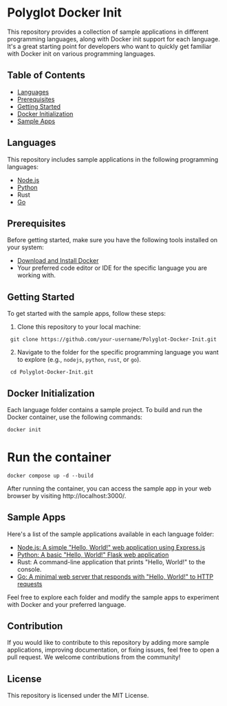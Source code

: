 # Polyglot Docker Init

This repository provides a collection of sample applications in different programming languages, along with Docker init support for each language. It's a great starting point for developers who want to quickly get familiar with Docker init on various programming languages.

## Table of Contents

- [Languages](#languages)
- [Prerequisites](#prerequisites)
- [Getting Started](#getting-started)
- [Docker Initialization](#docker-initialization)
- [Sample Apps](#sample-apps)

## Languages

This repository includes sample applications in the following programming languages:

- [Node.js](./node)
- [Python](./python)
- Rust
- [Go](./go)

## Prerequisites

Before getting started, make sure you have the following tools installed on your system:

- [Download and Install Docker](https://www.docker.com/products/docker-desktop/)
- Your preferred code editor or IDE for the specific language you are working with.

## Getting Started

To get started with the sample apps, follow these steps:

1. Clone this repository to your local machine:

```
 git clone https://github.com/your-username/Polyglot-Docker-Init.git
```

2. Navigate to the folder for the specific programming language you want to explore (e.g., `nodejs`, `python`, `rust`, or `go`).

```
 cd Polyglot-Docker-Init.git
```

## Docker Initialization

Each language folder contains a sample project. To build and run the Docker container, use the following commands:

```bash
docker init
```

# Run the container
```
docker compose up -d --build
```

After running the container, you can access the sample app in your web browser by visiting http://localhost:3000/.

## Sample Apps

Here's a list of the sample applications available in each language folder:

- [Node.js: A simple "Hello, World!" web application using Express.js](./node)
- [Python: A basic "Hello, World!" Flask web application](./python)
- Rust: A command-line application that prints "Hello, World!" to the console.
- [Go: A minimal web server that responds with "Hello, World!" to HTTP requests](./go)

Feel free to explore each folder and modify the sample apps to experiment with Docker and your preferred language.

## Contribution

If you would like to contribute to this repository by adding more sample applications, improving documentation, or fixing issues, feel free to open a pull request. We welcome contributions from the community!

## License

This repository is licensed under the MIT License.


